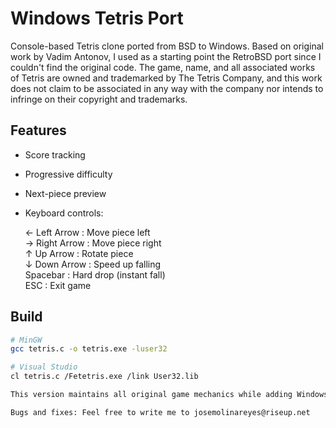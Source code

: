 # Windows Tetris Port

Console-based Tetris clone ported from BSD to Windows. Based on original work by Vadim Antonov, I used as a starting point the RetroBSD port since I couldn't find the original code. The game, name, and all associated works of Tetris are owned and trademarked by The Tetris Company, and this work does not claim to be associated in any way with the company nor intends to infringe on their copyright and trademarks.

## Features
- Score tracking
- Progressive difficulty
- Next-piece preview
- Keyboard controls:

  ← Left Arrow    :   Move piece left  
  → Right Arrow   :   Move piece right  
  ↑ Up Arrow      :   Rotate piece  
  ↓ Down Arrow    :   Speed up falling  
  Spacebar        :   Hard drop (instant fall)  
  ESC             :   Exit game

## Build
```bash
# MinGW
gcc tetris.c -o tetris.exe -luser32

# Visual Studio
cl tetris.c /Fetetris.exe /link User32.lib

This version maintains all original game mechanics while adding Windows-specific enhancements.

Bugs and fixes: Feel free to write me to josemolinareyes@riseup.net


